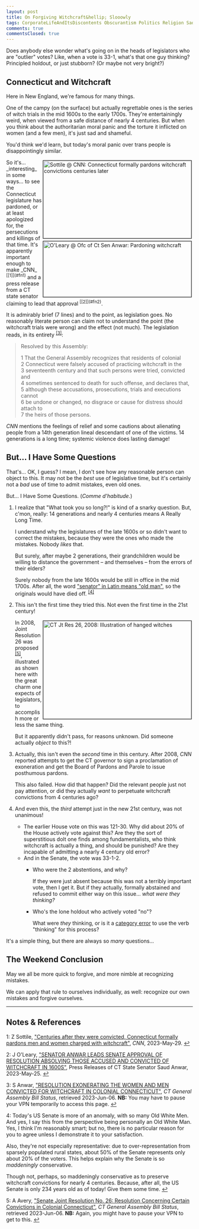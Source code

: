 ```yaml
---
layout: post
title: On Forgiving Witchcraft&hellip; Slooowly
tags: CorporateLifeAndItsDiscontents Obscurantism Politics Religion Sadness &Gammad;&Tau;&Phi;
comments: true
commentsClosed: true
---
```


Does anybody else wonder what's going on in the heads of legislators who are "outlier"
votes?  Like, when a vote is 33-1, what's that one guy thinking?  Principled holdout, or
just stubborn?  (Or maybe not very bright?)  

## Connecticut and Witchcraft  

Here in New England, we're famous for many things.  

One of the campy (on the surface) but actually regrettable ones is the series of witch
trials in the mid 1600s to the early 1700s.  They're entertainingly weird, when viewed
from a safe distance of nearly 4 centuries.  But when you think about the authoritarian
moral panic and the torture it inflicted on women (and a few men), it's just sad and
shameful.  

You'd think we'd learn, but today's moral panic over trans people is disappointingly
similar.  

<img src="{{ site.baseurl }}/images/2023-06-06-forgiving-witchcraft-slowly-cnn-1.jpg" width="400" height="209" alt="Sottile @ CNN: Connecticut formally pardons witchcraft convictions centuries later" title="Sottile @ CNN: Connecticut formally pardons witchcraft convictions centuries later" style="float: right; margin: 3px 3px 3px 3px; border: 1px solid #000000;">
<img src="{{ site.baseurl }}/images/2023-06-06-forgiving-witchcraft-slowly-ct-sen-anwar.jpg" width="400" height="150" alt="O'Leary @ Ofc of Ct Sen Anwar: Pardoning witchcraft" title="O'Leary @ Ofc of Ct Sen Anwar: Pardoning witchcraft" style="float: right; margin: 3px 3px 3px 3px; border: 1px solid #000000;">
So it's&hellip; _interesting_ in some ways&hellip; to see the Connecticut legislature has
pardoned, or at least apologized for, the persecutions and killings of that time.  It's
apparently important enough to make _CNN_ <sup id="fn1a">[[1]](#fn1)</sup> and a press
release from a CT state senator claiming to lead that approval <sup id="fn2a">[[2]](#fn2)</sup>.

It is admirably brief (7 lines) and to the point, as legislation goes.  No reasonably literate
person can claim not to understand the point (the witchcraft trials were wrong) and the
effect (not much).  The legislation reads, in its entirety <sup id="fn3a">[[3]](#fn3)</sup>:  

> Resolved by this Assembly:  
>  
> 1 That the General Assembly recognizes that residents of colonial  
> 2 Connecticut were falsely accused of practicing witchcraft in the  
> 3 seventeenth century and that such persons were tried, convicted and  
> 4 sometimes sentenced to death for such offense, and declares that,  
> 5 although these accusations, prosecutions, trials and executions cannot  
> 6 be undone or changed, no disgrace or cause for distress should attach to  
> 7 the heirs of those persons.  

_CNN_ mentions the feelings of relief and some cautions about alienating people from a
14th generation lineal descendant of one of the victims.  14 generations is a long time;
systemic violence does lasting damage!  


## But&hellip; I Have Some Questions  

That's&hellip; OK, I guess?  I mean, I don't see how any reasonable person can object to
this.  It may not be the _best_ use of legislative time, but it's certainly not a _bad_
use of time to admit mistakes, even old ones.  

But&hellip; I Have Some Questions.  (_Comme d'habitude._)  

1. I realize that "What took you so long?!" is kind of a snarky question.  But, c'mon,
   really: 14 generations and nearly 4 centuries means A Really Long Time.  
   
   I understand why the legislatures of the late 1600s or so didn't want to correct the
   mistakes, because they were the ones who made the mistakes.  Nobody _likes_ that.  

   But surely, after maybe 2 generations, their grandchildren would be willing to distance
   the government &ndash; and themselves &ndash; from the errors of their elders?  

   Surely nobody from the late 1600s would be still in office in the mid 1700s.  After
   all, the word ["senator" in Latin means "old man"](https://en.wikipedia.org/wiki/Senate_of_the_Roman_Kingdom#:~:text=The%20word%20senate%20derives%20from,as%20%22Council%20of%20Elders%22.),
   so the originals would have died off. <sup id="fn4a">[[4]](#fn4)</sup>  

2. This isn't the first time they tried this.  Not even the first time in the 21st
   century!  

   <a href="{{ site.baseurl }}/images/2023-06-06-forgiving-witchcraft-slowly-ct-res-26-2008.jpg"><img src="{{ site.baseurl }}/images/2023-06-06-forgiving-witchcraft-slowly-ct-res-26-2008-thumb.jpg" width="400" height="264" alt="CT Jt Res 26, 2008: Illustration of hanged witches" title="CT Jt Res 26, 2008: Illustration of hanged witches" style="float: right; margin: 3px 3px 3px 3px; border: 1px solid #000000;"></a>
   In 2008, Joint Resolution 26 was proposed <sup id="fn5a">[[5]](#fn5)</sup>, illustrated
   as shown here with the great charm one expects of legislators, to accomplish more or
   less the same thing.  

   But it apparently didn't pass, for reasons unknown.  Did someone actually _object_ to
   this?!  

3. Actually, this isn't even the _second_ time in this century.  After 2008, _CNN_ reported
   attempts to get the CT governor to sign a proclamation of exoneration and get the Board
   of Pardons and Parole to issue posthumous pardons.  
   
   This also failed.  How did that happen?  Did the relevant people just not pay
   attention, or did they actually _want_ to perpetuate witchcraft convictions from 4
   centuries ago?  
    
4. And even this, the _third_ attempt just in the new 21st century, was not unanimous!  

   - The earlier House vote on this was 121-30.  Why did about 20% of the House actively
     vote against this?  Are they the sort of superstitious dolt one finds among
     fundamentalists, who think witchcraft is actually a thing, and should be punished?
     Are they incapable of admitting a nearly 4 century old error?  
   - And in the Senate, the vote was 33-1-2.  
     - Who were the 2 abstentions, and why?  

       If they were just absent because this was not a terribly important vote, then I get
       it.  But if they actually, formally abstained and refused to commit either way on
       this issue&hellip; _what were they thinking?_  

     - Who's the lone holdout who actively voted "no"?  
	 
	   What were _they_ thinking, or is it a
       [category error](https://en.wikipedia.org/wiki/Category_mistake)
       to use the verb "thinking" for this process?  

It's a simple thing, but there are always so _many_ questions&hellip;  


## The Weekend Conclusion  

May we all be more quick to forgive, and more nimble at recognizing mistakes.  

We can apply that rule to ourselves individually, as well: recognize our own mistakes and
forgive ourselves.  

---

## Notes &amp; References  

<!--
<sup id="fn1a">[[1]](#fn1)</sup>

<a id="fn1">1</a>: ***, ["***"](***), *** [↩](#fn1a)  

<a href="{{ site.baseurl }}/images/***">
  <img src="{{ site.baseurl }}/images/***" width="400" height="***" alt="***" title="***" style="float: right; margin: 3px 3px 3px 3px; border: 1px solid #000000;">
</a>

<a href="***">
  <img src="{{ site.baseurl }}/images/***" width="550" height="***" alt="***" title="***" style="margin: 3px 3px 3px 3px; border: 1px solid #000000;">
</a>

<iframe width="400" height="224" src="***" allow="accelerometer; encrypted-media; gyroscope; picture-in-picture" allowfullscreen style="float: right; margin: 3px 3px 3px 3px; border: 1px solid #000000;"></iframe>
-->

<a id="fn1">1</a>: Z Sottile, ["Centuries after they were convicted, Connecticut formally pardons men and women charged with witchcraft"](https://www.cnn.com/2023/05/29/us/connecticut-witch-trial-exoneration-trnd/index.html), _CNN_, 2023-May-29. [↩](#fn1a)  

<a id="fn2">2</a>: J O'Leary, ["SENATOR ANWAR LEADS SENATE APPROVAL OF RESOLUTION
ABSOLVING THOSE ACCUSED AND CONVICTED OF WITCHCRAFT IN 1600S"](http://www.senatedems.ct.gov/anwar-news/4943-anwar-230525), Press Releases of CT State Senator Saud Anwar, 2023-May-25.  [↩](#fn2a)  

<a id="fn3">3</a>: S Anwar, ["RESOLUTION EXONERATING THE WOMEN AND MEN CONVICTED FOR WITCHCRAFT IN COLONIAL CONNECTICUT"](https://www.cga.ct.gov/asp/CGABillStatus/cgabillstatus.asp?selBillType=Bill&bill_num=SJ00005&which_year=2023), _CT General Assembly Bill Status_, retrieved 2023-Jun-06.  __NB:__ You may have to pause your VPN temporarily to access this page.  [↩](#fn3a)  

<a id="fn4">4</a>: Today's US Senate is more of an anomaly, with so many Old White Men.
And yes, I say this from the perspective being personally an Old White Man.  Yes, I think
I'm reasonably smart; but no, there is no particular reason for you to agree unless I
demonstrate it to your satisfaction.  

Also, they're not especially representative: due to over-representation from sparsely
populated rural states, about 50% of the Senate represents only about 20% of the voters.
This helps explain why the Senate is so _maddeningly_ conservative.  

Though not, perhaps, so maddeningly conservative as to preserve witchcraft convictions for
nearly 4 centuries.  Because, after all, the US Senate is only 234 years old as of today!
Give them some time. [↩](#fn4a)    

<a id="fn5">5</a>: A Avery, ["Senate Joint Resolution No. 26: Resolution Concerning Certain Convictions in Colonial Connecticut"](https://www.cga.ct.gov/2008/JUDdata/tmy/2008SJ-00026-R000320-Adelaide%20J.%20Avery-TMY.PDF), _CT General Assembly Bill Status_, retrieved 2023-Jun-06.  __NB:__ Again, you might have to pause your VPN to get to this.  [↩](#fn5a)  
